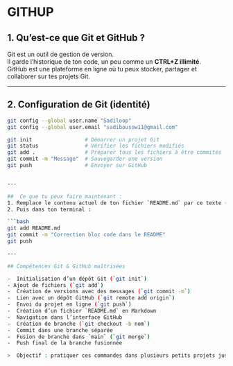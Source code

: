 # GITHUP

## 1. Qu’est-ce que Git et GitHub ?

Git est un outil de gestion de version.  
Il garde l’historique de ton code, un peu comme un **CTRL+Z illimité**.  
GitHub est une plateforme en ligne où tu peux stocker, partager et collaborer sur tes projets Git.

---

## 2. Configuration de Git (identité)

```bash
git config --global user.name "Sadiloop"
git config --global user.email "sadibousow11@gmail.com"

git init                 # Démarrer un projet Git
git status               # Vérifier les fichiers modifiés
git add .                # Préparer tous les fichiers à être commités
git commit -m "Message"  # Sauvegarder une version
git push                 # Envoyer sur GitHub


---

##  Ce que tu peux faire maintenant :
1. Remplace le contenu actuel de ton fichier `README.md` par ce texte (dans VS Code ou TextEdit)
2. Puis dans ton terminal :

```bash
git add README.md
git commit -m "Correction bloc code dans le README"
git push

---

## Compétences Git & GitHub maîtrisées

-  Initialisation d’un dépôt Git (`git init`)
- Ajout de fichiers (`git add`)
-  Création de versions avec des messages (`git commit -m`)
-  Lien avec un dépôt GitHub (`git remote add origin`)
-  Envoi du projet en ligne (`git push`)
-  Création d’un fichier `README.md` en Markdown
-  Navigation dans l’interface GitHub
-  Création de branche (`git checkout -b nom`)
-  Commit dans une branche séparée
-  Fusion de branche dans `main` (`git merge`)
-  Push final de la branche fusionnée

>  Objectif : pratiquer ces commandes dans plusieurs petits projets jusqu’à ce que tout soit **mémorisé et automatique** 

